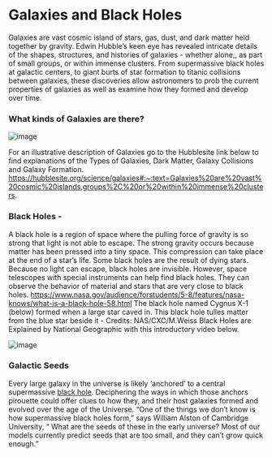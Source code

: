 # Galaxies and Black Holes
Galaxies are vast cosmic island of stars, gas, dust, and dark matter held together by gravity.  Edwin Hubble’s keen eye has revealed intricate details of the shapes, structures, and histories of galaxies - whether alone,, as part of small groups, or within immense clusters.  From supermassive black holes at galactic centers, to giant burts of star formation to titanic collisions between galaxies, these discoveries allow astronomers to prob the current properties of galaxies as well as examine how they formed and develop over time.

### What kinds of Galaxies are there?

![image](https://drive.google.com/uc?export=view&id=12VvKGnheji-zNs5GM4jTp5lD_AzDj4N1)

For an illustrative description of Galaxies go to the Hubblesite link below to find explanations of the Types of Galaxies, Dark Matter, Galaxy Collisions and Galaxy Formation.   https://hubblesite.org/science/galaxies#:~:text=Galaxies%20are%20vast%20cosmic%20islands,groups%2C%20or%20within%20immense%20clusters.
  
### Black Holes - 
A black hole is a region of space where the pulling force of gravity is so strong that light is not able to escape.  The strong gravity occurs because matter has been pressed into a tiny space.  This compression can take place at the end of a star’s life.   Some black holes are the result of dying stars. Because no light can escape, black holes are invisible. However, space telescopes with special instruments can help find black holes.  They can observe the behavior of material and stars that are very close to black holes.  https://www.nasa.gov/audience/forstudents/5-8/features/nasa-knows/what-is-a-black-hole-58.html
The black hole named Cygnus X-1 (below) formed when a large star caved in.  This black hole tulles matter from the blue star beside it - Credits: NAS/CXC/M.Weiss
Black Holes are Explained by National Geographic with this introductory video below.

![image](https://drive.google.com/uc?export=view&id=14u8z4UxKUxPQR1ZGvfgwKFAUIl6bGYBg)

### Galactic Seeds
Every large galaxy in the universe is likely ‘anchored’ to a central supermassive [black hole](https://en.wikipedia.org/wiki/Black_hole).  Deciphering the ways in which those anchors pirouette could offer clues to how they, and their host galaxies formed  and evolved over the age of the Universe.
“One of the things we don’t know is how supermassive black holes form,” says William Alston of Cambridge University, “ What are the seeds of these in the early universe? Most of our models currently predict seeds that are too small, and they can’t grow quick enough.”
